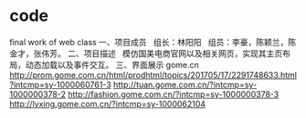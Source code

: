 # code
 final work of web class
一、项目成员
   组长：林阳阳
   组员：李豪，陈颖兰，陈金才，张伟芳。
二、项目描述
   模仿国美电商官网以及相关网页，实现其主页布局，动态加载以及事件交互。
 三、界面展示
 gome.cn
 http://prom.gome.com.cn/html/prodhtml/topics/201705/17/2291748633.html?intcmp=sy-1000060761-3
 http://tuan.gome.com.cn/?intcmp=sy-1000000378-2
 http://fashion.gome.com.cn/?intcmp=sy-1000000378-3
 http://lvxing.gome.com.cn/?intcmp=sy-1000062104